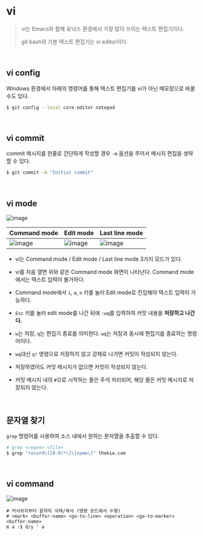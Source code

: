 # vi

> vi는 Emacs와 함께 유닉스 환경에서 가장 많이 쓰이는 텍스트 편집기이다.
>
> git bash의 기본 텍스트 편집기는 vi editor이다.

<br/>

## vi config

Windows 환경에서 아래의 명령어를 통해 텍스트 편집기를 vi가 아닌 메모장으로 바꿀수도 있다.

```bash
$ git config --local core.editor notepad
```

<br/>

## vi commit

commit 메시지를 한줄로 간단하게 작성할 경우 `-m` 옵션을 주어서 메시지 편집을 생략할 수 있다.

```bash
$ git commit -m "Initial commit"
```

<br/>

## vi mode

![image](https://user-images.githubusercontent.com/64063767/155349297-d75af2d4-6a2b-4db8-a61d-fc1a0e4819f6.png)

| Command mode                                                 | Edit mode                                                    | Last line mode                                               |
| ------------------------------------------------------------ | ------------------------------------------------------------ | ------------------------------------------------------------ |
| ![image](https://user-images.githubusercontent.com/64063767/155348345-c8b8db61-81c5-4872-bdcc-7e52428180d8.png) | ![image](https://user-images.githubusercontent.com/64063767/155350151-6c94de17-e9ee-44ff-a396-c51a9e5a0d20.png) | ![image](https://user-images.githubusercontent.com/64063767/155350443-38f6b28c-77ab-4bad-a5c8-1a227d1296f1.png) |

- vi는 Command mode / Edit mode / Last line mode 3가지 모드가 있다.

- vi를 처음 열면 위와 같은 Command mode 화면이 나타난다. Command mode에서는 텍스트 입력이 불가하다.

- Command mode에서 `i`, `a`, `o` 키를 눌러 Edit mode로 진입해야 텍스트 입력이 가능하다.
- `Esc` 키를 눌러 edit mode를 나간 뒤에 `:wq`를 입력하여 커밋 내용을 **저장하고 나간다.**

- `w`는 저장, `q`는 편집기 종료를 의미한다. `wq`는 저장과 동시에 편집기를 종료하는 명령어이다.
- `wq`대신 `q!` 명령으로 저장하지 않고 강제로 나가면 커밋이 작성되지 않는다.
- 저장하였어도 커밋 메시지가 없으면 커밋이 작성되지 않는다.
- 커밋 메시지 내의 `#`으로 시작하는 줄은 주석 처리되어, 해당 줄은 커밋 메시지로 저장되지 않는다.

<br/>

## 문자열 찾기

`grep` 명령어를 사용하여 소스 내에서 원하는 문자열을 추출할 수 있다.

```bash
# grep <regex> <file>
$ grep "record\[[0-9]*\]\[name\]" thekie.com
```

<br/>

## vi command

![image](https://user-images.githubusercontent.com/64063767/197719302-7c042811-7548-4c25-ae73-c71380ac58f1.png)

```
# 커서위치부터 끝까지 삭제/복사 (명령 모드에서 수행)
# <mark> <buffer-name> <go-to-line> <operation> <go-to-marker> <buffer-name>
m a :$ d/y ' a
```